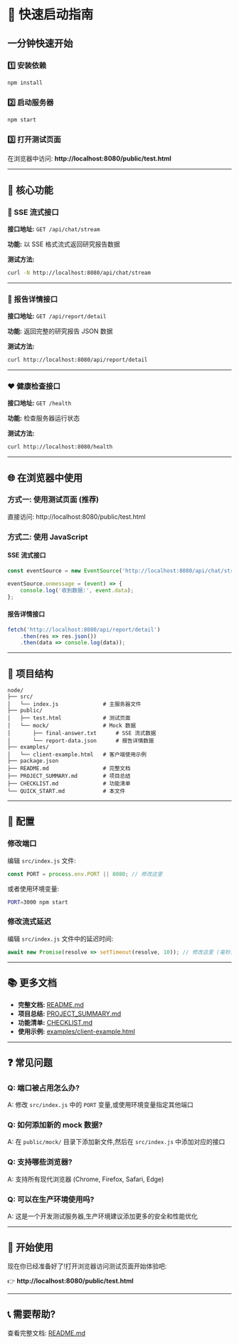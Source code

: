 # 🚀 快速启动指南

## 一分钟快速开始

### 1️⃣ 安装依赖
```bash
npm install
```

### 2️⃣ 启动服务器
```bash
npm start
```

### 3️⃣ 打开测试页面
在浏览器中访问: **http://localhost:8080/public/test.html**

---

## 🎯 核心功能

### 📡 SSE 流式接口
**接口地址:** `GET /api/chat/stream`

**功能:** 以 SSE 格式流式返回研究报告数据

**测试方法:**
```bash
curl -N http://localhost:8080/api/chat/stream
```

---

### 📄 报告详情接口
**接口地址:** `GET /api/report/detail`

**功能:** 返回完整的研究报告 JSON 数据

**测试方法:**
```bash
curl http://localhost:8080/api/report/detail
```

---

### ❤️ 健康检查接口
**接口地址:** `GET /health`

**功能:** 检查服务器运行状态

**测试方法:**
```bash
curl http://localhost:8080/health
```

---

## 🌐 在浏览器中使用

### 方式一: 使用测试页面 (推荐)
直接访问: http://localhost:8080/public/test.html

### 方式二: 使用 JavaScript

#### SSE 流式接口
```javascript
const eventSource = new EventSource('http://localhost:8080/api/chat/stream');

eventSource.onmessage = (event) => {
    console.log('收到数据:', event.data);
};
```

#### 报告详情接口
```javascript
fetch('http://localhost:8080/api/report/detail')
    .then(res => res.json())
    .then(data => console.log(data));
```

---

## 📁 项目结构

```
node/
├── src/
│   └── index.js              # 主服务器文件
├── public/
│   ├── test.html             # 测试页面
│   └── mock/                 # Mock 数据
│       ├── final-answer.txt      # SSE 流式数据
│       └── report-data.json      # 报告详情数据
├── examples/
│   └── client-example.html   # 客户端使用示例
├── package.json
├── README.md                 # 完整文档
├── PROJECT_SUMMARY.md        # 项目总结
├── CHECKLIST.md              # 功能清单
└── QUICK_START.md            # 本文件
```

---

## 🔧 配置

### 修改端口
编辑 `src/index.js` 文件:
```javascript
const PORT = process.env.PORT || 8080; // 修改这里
```

或者使用环境变量:
```bash
PORT=3000 npm start
```

### 修改流式延迟
编辑 `src/index.js` 文件中的延迟时间:
```javascript
await new Promise(resolve => setTimeout(resolve, 10)); // 修改这里 (毫秒)
```

---

## 📚 更多文档

- **完整文档:** [README.md](./README.md)
- **项目总结:** [PROJECT_SUMMARY.md](./PROJECT_SUMMARY.md)
- **功能清单:** [CHECKLIST.md](./CHECKLIST.md)
- **使用示例:** [examples/client-example.html](./examples/client-example.html)

---

## ❓ 常见问题

### Q: 端口被占用怎么办?
A: 修改 `src/index.js` 中的 `PORT` 变量,或使用环境变量指定其他端口

### Q: 如何添加新的 mock 数据?
A: 在 `public/mock/` 目录下添加新文件,然后在 `src/index.js` 中添加对应的接口

### Q: 支持哪些浏览器?
A: 支持所有现代浏览器 (Chrome, Firefox, Safari, Edge)

### Q: 可以在生产环境使用吗?
A: 这是一个开发测试服务器,生产环境建议添加更多的安全和性能优化

---

## 🎉 开始使用

现在你已经准备好了!打开浏览器访问测试页面开始体验吧:

👉 **http://localhost:8080/public/test.html**

---

## 📞 需要帮助?

查看完整文档: [README.md](./README.md)


